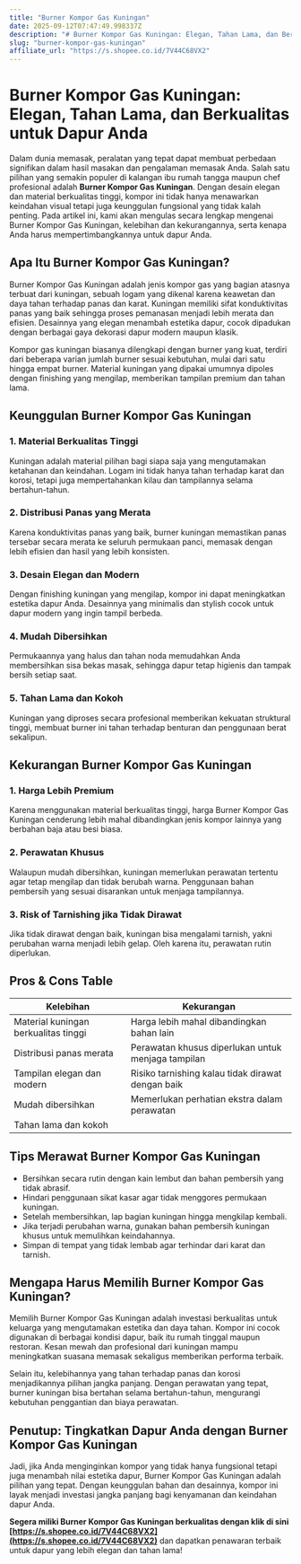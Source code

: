 ```yaml
---
title: "Burner Kompor Gas Kuningan"
date: 2025-09-12T07:47:49.998337Z
description: "# Burner Kompor Gas Kuningan: Elegan, Tahan Lama, dan Berkualitas untuk Dapur Anda..."
slug: "burner-kompor-gas-kuningan"
affiliate_url: "https://s.shopee.co.id/7V44C68VX2"
---
```

# Burner Kompor Gas Kuningan: Elegan, Tahan Lama, dan Berkualitas untuk Dapur Anda

Dalam dunia memasak, peralatan yang tepat dapat membuat perbedaan signifikan dalam hasil masakan dan pengalaman memasak Anda. Salah satu pilihan yang semakin populer di kalangan ibu rumah tangga maupun chef profesional adalah **Burner Kompor Gas Kuningan**. Dengan desain elegan dan material berkualitas tinggi, kompor ini tidak hanya menawarkan keindahan visual tetapi juga keunggulan fungsional yang tidak kalah penting. Pada artikel ini, kami akan mengulas secara lengkap mengenai Burner Kompor Gas Kuningan, kelebihan dan kekurangannya, serta kenapa Anda harus mempertimbangkannya untuk dapur Anda.

## Apa Itu Burner Kompor Gas Kuningan?

Burner Kompor Gas Kuningan adalah jenis kompor gas yang bagian atasnya terbuat dari kuningan, sebuah logam yang dikenal karena keawetan dan daya tahan terhadap panas dan karat. Kuningan memiliki sifat konduktivitas panas yang baik sehingga proses pemanasan menjadi lebih merata dan efisien. Desainnya yang elegan menambah estetika dapur, cocok dipadukan dengan berbagai gaya dekorasi dapur modern maupun klasik.

Kompor gas kuningan biasanya dilengkapi dengan burner yang kuat, terdiri dari beberapa varian jumlah burner sesuai kebutuhan, mulai dari satu hingga empat burner. Material kuningan yang dipakai umumnya dipoles dengan finishing yang mengilap, memberikan tampilan premium dan tahan lama.

## Keunggulan Burner Kompor Gas Kuningan

### 1. Material Berkualitas Tinggi

Kuningan adalah material pilihan bagi siapa saja yang mengutamakan ketahanan dan keindahan. Logam ini tidak hanya tahan terhadap karat dan korosi, tetapi juga mempertahankan kilau dan tampilannya selama bertahun-tahun.

### 2. Distribusi Panas yang Merata

Karena konduktivitas panas yang baik, burner kuningan memastikan panas tersebar secara merata ke seluruh permukaan panci, memasak dengan lebih efisien dan hasil yang lebih konsisten.

### 3. Desain Elegan dan Modern

Dengan finishing kuningan yang mengilap, kompor ini dapat meningkatkan estetika dapur Anda. Desainnya yang minimalis dan stylish cocok untuk dapur modern yang ingin tampil berbeda.

### 4. Mudah Dibersihkan

Permukaannya yang halus dan tahan noda memudahkan Anda membersihkan sisa bekas masak, sehingga dapur tetap higienis dan tampak bersih setiap saat.

### 5. Tahan Lama dan Kokoh

Kuningan yang diproses secara profesional memberikan kekuatan struktural tinggi, membuat burner ini tahan terhadap benturan dan penggunaan berat sekalipun.

## Kekurangan Burner Kompor Gas Kuningan

### 1. Harga Lebih Premium

Karena menggunakan material berkualitas tinggi, harga Burner Kompor Gas Kuningan cenderung lebih mahal dibandingkan jenis kompor lainnya yang berbahan baja atau besi biasa.

### 2. Perawatan Khusus

Walaupun mudah dibersihkan, kuningan memerlukan perawatan tertentu agar tetap mengilap dan tidak berubah warna. Penggunaan bahan pembersih yang sesuai disarankan untuk menjaga tampilannya.

### 3. Risk of Tarnishing jika Tidak Dirawat

Jika tidak dirawat dengan baik, kuningan bisa mengalami tarnish, yakni perubahan warna menjadi lebih gelap. Oleh karena itu, perawatan rutin diperlukan.

## Pros & Cons Table

| Kelebihan                                              | Kekurangan                                              |
|---------------------------------------------------------|---------------------------------------------------------|
| Material kuningan berkualitas tinggi                   | Harga lebih mahal dibandingkan bahan lain             |
| Distribusi panas merata                                | Perawatan khusus diperlukan untuk menjaga tampilan |
| Tampilan elegan dan modern                            | Risiko tarnishing kalau tidak dirawat dengan baik   |
| Mudah dibersihkan                                     | Memerlukan perhatian ekstra dalam perawatan        |
| Tahan lama dan kokoh                                 |                                                         |

## Tips Merawat Burner Kompor Gas Kuningan

- Bersihkan secara rutin dengan kain lembut dan bahan pembersih yang tidak abrasif.
- Hindari penggunaan sikat kasar agar tidak menggores permukaan kuningan.
- Setelah membersihkan, lap bagian kuningan hingga mengkilap kembali.
- Jika terjadi perubahan warna, gunakan bahan pembersih kuningan khusus untuk memulihkan keindahannya.
- Simpan di tempat yang tidak lembab agar terhindar dari karat dan tarnish.

## Mengapa Harus Memilih Burner Kompor Gas Kuningan?

Memilih Burner Kompor Gas Kuningan adalah investasi berkualitas untuk keluarga yang mengutamakan estetika dan daya tahan. Kompor ini cocok digunakan di berbagai kondisi dapur, baik itu rumah tinggal maupun restoran. Kesan mewah dan profesional dari kuningan mampu meningkatkan suasana memasak sekaligus memberikan performa terbaik.

Selain itu, kelebihannya yang tahan terhadap panas dan korosi menjadikannya pilihan jangka panjang. Dengan perawatan yang tepat, burner kuningan bisa bertahan selama bertahun-tahun, mengurangi kebutuhan penggantian dan biaya perawatan.

## Penutup: Tingkatkan Dapur Anda dengan Burner Kompor Gas Kuningan

Jadi, jika Anda menginginkan kompor yang tidak hanya fungsional tetapi juga menambah nilai estetika dapur, Burner Kompor Gas Kuningan adalah pilihan yang tepat. Dengan keunggulan bahan dan desainnya, kompor ini layak menjadi investasi jangka panjang bagi kenyamanan dan keindahan dapur Anda.

**Segera miliki Burner Kompor Gas Kuningan berkualitas dengan klik di sini [https://s.shopee.co.id/7V44C68VX2](https://s.shopee.co.id/7V44C68VX2)** dan dapatkan penawaran terbaik untuk dapur yang lebih elegan dan tahan lama!